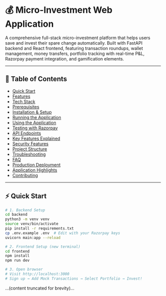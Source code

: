 # 💰 Micro-Investment Web Application

A comprehensive full-stack micro-investment platform that helps users save and invest their spare change automatically. Built with FastAPI backend and React frontend, featuring transaction roundups, wallet management, money transfers, portfolio tracking with real-time P&L, Razorpay payment integration, and gamification elements.

---
<!-- test -->
## 📑 Table of Contents
- [Quick Start](#-quick-start)
- [Features](#-features)
- [Tech Stack](#️-tech-stack)
- [Prerequisites](#-prerequisites)
- [Installation & Setup](#-installation--setup)
- [Running the Application](#-running-the-application)
- [Using the Application](#-using-the-application)
- [Testing with Razorpay](#-testing-with-razorpay-sandbox)
- [API Endpoints](#-api-endpoints)
- [Key Features Explained](#-key-features-explained)
- [Security Features](#-security-features)
- [Project Structure](#-project-structure)
- [Troubleshooting](#-troubleshooting)
- [FAQ](#-faq-frequently-asked-questions)
- [Production Deployment](#-production-deployment)
- [Application Highlights](#-application-highlights)
- [Contributing](#-contributing)

---

## ⚡ Quick Start

```bash
# 1. Backend Setup
cd backend
python3 -m venv venv
source venv/bin/activate
pip install -r requirements.txt
cp .env.example .env  # Edit with your Razorpay keys
uvicorn main:app --reload

# 2. Frontend Setup (new terminal)
cd frontend
npm install
npm run dev

# 3. Open browser
# Visit http://localhost:3000
# Sign up → Add Mock Transactions → Select Portfolio → Invest!
```

...(content truncated for brevity)...
